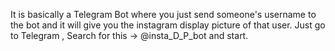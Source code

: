 It is basically a Telegram Bot where you just send someone's username to the bot and it will give you the instagram display picture of that user.
Just go to Telegram , Search for this -> @insta_D_P_bot and start.
